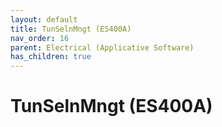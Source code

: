 ```yaml
---
layout: default
title: TunSelnMngt (ES400A)
nav_order: 16
parent: Electrical (Applicative Software)
has_children: true
---
```

# TunSelnMngt (ES400A)
